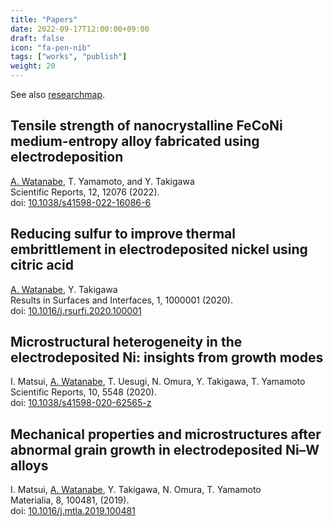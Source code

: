 ```yaml
---
title: "Papers"
date: 2022-09-17T12:00:00+09:00
draft: false
icon: "fa-pen-nib"
tags: ["works", "publish"]
weight: 20
---
```


See also [researchmap](https://researchmap.jp/atsuyaw).

## Tensile strength of nanocrystalline FeCoNi medium-entropy alloy fabricated using electrodeposition

<u>A. Watanabe</u>, T. Yamamoto, and Y. Takigawa  
Scientific Reports, 12, 12076 (2022).  
doi: [10.1038/s41598-022-16086-6](https://doi.org/10.1038/s41598-022-16086-6)

## Reducing sulfur to improve thermal embrittlement in electrodeposited nickel using citric acid

<u>A. Watanabe</u>, Y. Takigawa  
Results in Surfaces and Interfaces, 1, 1000001 (2020).  
doi: [10.1016/j.rsurfi.2020.100001](https://doi.org/10.1016/j.rsurfi.2020.100001)


## Microstructural heterogeneity in the electrodeposited Ni: insights from growth modes  
I. Matsui, <u>A. Watanabe</u>, T. Uesugi, N. Omura, Y. Takigawa, T. Yamamoto  
Scientific Reports, 10, 5548 (2020).  
doi: [10.1038/s41598-020-62565-z](https://doi.org/10.1038/s41598-020-62565-z)

## Mechanical properties and microstructures after abnormal grain growth in electrodeposited Ni–W alloys  
I. Matsui, <u>A. Watanabe</u>, Y. Takigawa, N. Omura, T. Yamamoto  
Materialia, 8, 100481, (2019).  
doi: [10.1016/j.mtla.2019.100481](https://doi.org/10.1016/j.mtla.2019.100481)
